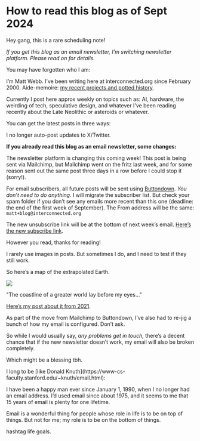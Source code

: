 # How to read this blog as of Sept 2024

Hey gang, this is a rare scheduling note!

_If you get this blog as an email newsletter, I’m switching newsletter
platform. Please read on for details._

You may have forgotten who I am:

I’m Matt Webb. I’ve been writing here at interconnected.org since February 2000. Aide-memoire: [my recent projects and potted history](/).

Currently I post here approx weekly on topics such as: AI, hardware, the
weirding of tech, speculative design, and whatever I’ve been reading recently
about the Late Neolithic or asteroids or whatever.

You can get the latest posts in three ways:

I no longer auto-post updates to X/Twitter.

**If you already read this blog as an email newsletter, some changes:**

The newsletter platform is changing this coming week! This post is being sent
via Mailchimp, but Mailchimp went on the fritz last week, and for some reason
sent out the same post three days in a row before I could stop it (sorry!).

For email subscribers, all future posts will be sent using
[Buttondown](https://buttondown.com). _You don’t need to do anything._ I will
migrate the subscriber list. But check your spam folder if you don’t see any
emails more recent than this one (deadline: the end of the first week of
September). The From address will be the same: `matt+blog@interconnected.org`

The new unsubscribe link will be at the bottom of next week’s email. [Here’s
the new subscribe link](https://buttondown.com/genmon).

However you read, thanks for reading!

I rarely use images in posts. But sometimes I do, and I need to test if they
still work.

So here’s a map of the extrapolated Earth.

![](/more/2021/08/extrapolated-earth/extrapolated-earth-1280.png)

"The coastline of a greater world lay before my eyes…"

[Here’s my post about it from 2021](/home/2021/08/19/extrapolated).

As part of the move from Mailchimp to Buttondown, I’ve also had to re-jig a
bunch of how my email is configured. Don’t ask.

So while I would usually say, _any problems get in touch,_ there’s a decent
chance that if the new newsletter doesn’t work, my email will also be broken
completely.

Which might be a blessing tbh.

I long to be [like Donald Knuth](https://www-cs-
faculty.stanford.edu/~knuth/email.html):

I have been a happy man ever since January 1, 1990, when I no longer had an
email address. I’d used email since about 1975, and it seems to me that 15
years of email is plenty for one lifetime.

Email is a wonderful thing for people whose role in life is to be on top of
things. But not for me; my role is to be on the bottom of things.

hashtag life goals.
